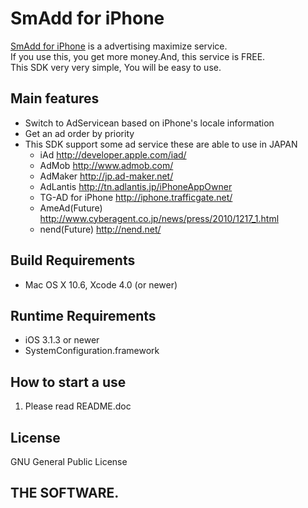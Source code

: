 SmAdd for iPhone
==================
[SmAdd for iPhone][1] is a advertising maximize service.<br />
If you use this, you get more money.And, this service is FREE.<br />
This SDK very very simple, You will be easy to use.

Main features
-------------
  * Switch to AdServicean based on iPhone's locale information
  * Get an ad order by priority
  * This SDK support some ad service these are able to use in JAPAN
    * iAd http://developer.apple.com/iad/
    * AdMob http://www.admob.com/
    * AdMaker http://jp.ad-maker.net/
    * AdLantis http://tn.adlantis.jp/iPhoneAppOwner
    * TG-AD for iPhone http://iphone.trafficgate.net/    
    * AmeAd(Future) http://www.cyberagent.co.jp/news/press/2010/1217_1.html
    * nend(Future) http://nend.net/

Build Requirements
------------------
  * Mac OS X 10.6, Xcode 4.0 (or newer)

Runtime Requirements
--------------------
  * iOS 3.1.3 or newer
  * SystemConfiguration.framework

How to start a use
-----------------------
1. Please read README.doc

License
-----------------------
GNU General Public License

THE SOFTWARE.
---
[1]: http://www.smadd.net/ "smadd"
